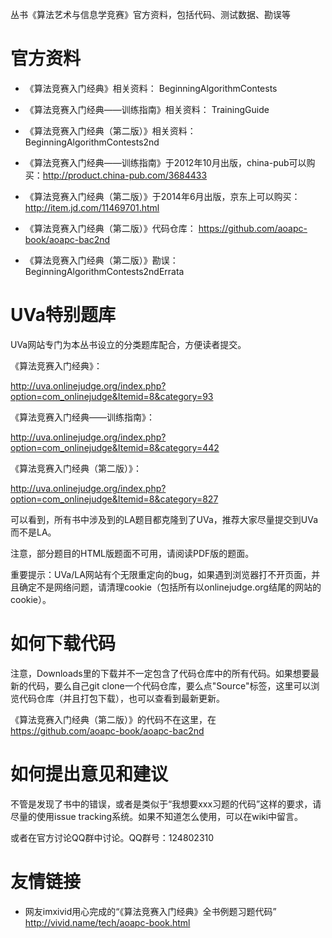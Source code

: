 丛书《算法艺术与信息学竞赛》官方资料，包括代码、测试数据、勘误等

# 官方资料 #

  * 《算法竞赛入门经典》相关资料： BeginningAlgorithmContests

  * 《算法竞赛入门经典——训练指南》相关资料：  TrainingGuide

  * 《算法竞赛入门经典（第二版）》相关资料：  BeginningAlgorithmContests2nd

  * 《算法竞赛入门经典——训练指南》于2012年10月出版，china-pub可以购买：http://product.china-pub.com/3684433

  * 《算法竞赛入门经典（第二版）》于2014年6月出版，京东上可以购买：http://item.jd.com/11469701.html

  * 《算法竞赛入门经典（第二版）》代码仓库： https://github.com/aoapc-book/aoapc-bac2nd

  * 《算法竞赛入门经典（第二版）》勘误： BeginningAlgorithmContests2ndErrata

# UVa特别题库 #

UVa网站专门为本丛书设立的分类题库配合，方便读者提交。

《算法竞赛入门经典》：

http://uva.onlinejudge.org/index.php?option=com_onlinejudge&Itemid=8&category=93

《算法竞赛入门经典——训练指南》：

http://uva.onlinejudge.org/index.php?option=com_onlinejudge&Itemid=8&category=442

《算法竞赛入门经典（第二版）》：

http://uva.onlinejudge.org/index.php?option=com_onlinejudge&Itemid=8&category=827

可以看到，所有书中涉及到的LA题目都克隆到了UVa，推荐大家尽量提交到UVa而不是LA。

注意，部分题目的HTML版题面不可用，请阅读PDF版的题面。

重要提示：UVa/LA网站有个无限重定向的bug，如果遇到浏览器打不开页面，并且确定不是网络问题，请清理cookie（包括所有以onlinejudge.org结尾的网站的cookie）。

# 如何下载代码 #

注意，Downloads里的下载并不一定包含了代码仓库中的所有代码。如果想要最新的代码，要么自己git clone一个代码仓库，要么点"Source"标签，这里可以浏览代码仓库（并且打包下载），也可以查看到最新更新。

《算法竞赛入门经典（第二版）》的代码不在这里，在 https://github.com/aoapc-book/aoapc-bac2nd


# 如何提出意见和建议 #

不管是发现了书中的错误，或者是类似于“我想要xxx习题的代码”这样的要求，请尽量的使用issue tracking系统。如果不知道怎么使用，可以在wiki中留言。

或者在官方讨论QQ群中讨论。QQ群号：124802310

# 友情链接 #

  * 网友imxivid用心完成的“《算法竞赛入门经典》全书例题习题代码” http://vivid.name/tech/aoapc-book.html